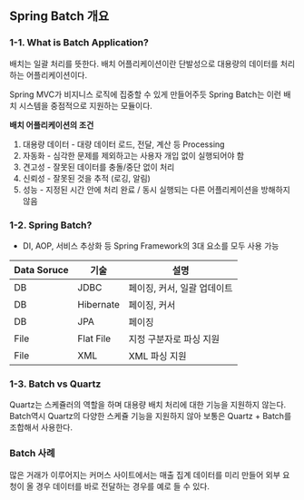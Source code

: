 ## Spring Batch 개요

### 1-1. What is Batch Application?

배치는 일괄 처리를 뜻한다. 배치 어플리케이션이란 단발성으로 대용량의 데이터를 처리하는 어플리케이션이다.

Spring MVC가 비지니스 로직에 집중할 수 있게 만들어주듯 Spring Batch는 이런 배치 시스템을 중점적으로 지원하는 모듈이다.

**배치 어플리케이션의 조건**

1. 대용량 데이터 - 대량 데이터 로드, 전달, 계산 등 Processing
2. 자동화 - 심각한 문제를 제외하고는 사용자 개입 없이 실행되어야 함
3. 견고성 - 잘못된 데이터를 충돌/중단 없이 처리
4. 신뢰성 - 잘못된 것을 추적 (로깅, 알림)
5. 성능 - 지정된 시간 안에 처리 완료 / 동시 실행되는 다른 어플리케이션을 방해하지 않음

### 1-2. Spring Batch?

- DI, AOP, 서비스 추상화 등 Spring Framework의 3대 요소를 모두 사용 가능

| Data Soruce | 기술 | 설명 |
| --- | --- | --- |
| DB | JDBC | 페이징, 커서, 일괄 업데이트 |
| DB | Hibernate | 페이징, 커서 |
| DB | JPA | 페이징 |
| File | Flat File | 지정 구분자로 파싱 지원 |
| File | XML | XML 파싱 지원 |

### 1-3. Batch vs Quartz

Quartz는 스케쥴러의 역할을 하며 대용량 배치 처리에 대한 기능을 지원하지 않는다. Batch역시 Quartz의 다양한 스케쥴 기능을 지원하지 않아 보통은 Quartz + Batch를 조합해서 사용한다.

### Batch 사례

많은 거래가 이루어지는 커머스 사이트에서는 매출 집계 데이터를 미리 만들어 외부 요청이 올 경우 데이터를 바로 전달하는 경우를 예로 들 수 있다.
